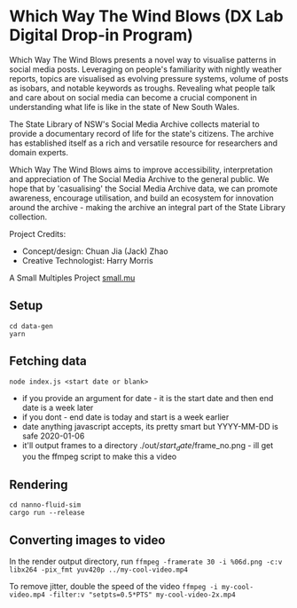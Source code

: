 # Which Way The Wind Blows (DX Lab Digital Drop-in Program)

Which Way The Wind Blows presents a novel way to visualise patterns in social media posts. Leveraging on people's familiarity with nightly weather reports, topics are visualised as evolving pressure systems, volume of posts as isobars, and notable keywords as troughs. Revealing what people talk and care about on social media can become a crucial component in understanding what life is like in the state of New South Wales.

The State Library of NSW's Social Media Archive collects material to provide a documentary record of life for the state's citizens. The archive has established itself as a rich and versatile resource for researchers and domain experts.

Which Way The Wind Blows aims to improve accessibility, interpretation and appreciation of The Social Media Archive to the general public. We hope that by 'casualising' the Social Media Archive data, we can promote awareness, encourage utilisation, and build an ecosystem for innovation around the archive - making the archive an integral part of the State Library collection.

Project Credits:

-   Concept/design: Chuan Jia (Jack) Zhao
-   Creative Technologist: Harry Morris

A Small Multiples Project
[small.mu](https://small.mu)

## Setup

```
cd data-gen
yarn
```

## Fetching data

`node index.js <start date or blank>`

-   if you provide an argument for date - it is the start date and then end date is a week later
-   if you dont - end date is today and start is a week earlier
-   date anything javascript accepts, its pretty smart but YYYY-MM-DD is safe 2020-01-06
-   it'll output frames to a directory ./out/$start_date/$frame_no.png - ill get you the ffmpeg script to make this a video

## Rendering

```
cd nanno-fluid-sim
cargo run --release
```

## Converting images to video

In the render output directory, run
`ffmpeg -framerate 30 -i %06d.png -c:v libx264 -pix_fmt yuv420p ../my-cool-video.mp4`

To remove jitter, double the speed of the video
`ffmpeg -i my-cool-video.mp4 -filter:v "setpts=0.5*PTS" my-cool-video-2x.mp4`
